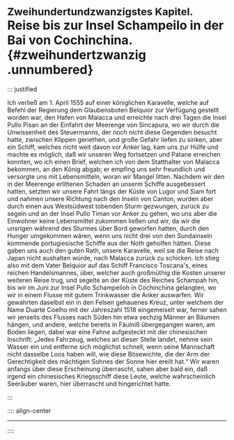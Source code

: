 # <small>Zweihundertundzwanzigstes Kapitel. </small><br />Reise bis zur Insel Schampeilo in der Bai von Cochinchina.{#zweihundertzwanzig .unnumbered}

::: justified

Ich verließ am 1. April 1555 auf einer königlichen Karavelle, welche auf Befehl
der Regierung dem Glaubensboten Belquior zur Verfügung gestellt worden war, den
Hafen von Malacca und erreichte nach drei Tagen die Insel Pullo Pisan an der
Einfahrt der Meerenge von Sincapura, wo wir durch die Unwissenheit des
Steuermanns, der noch nicht diese Gegenden besucht hatte, zwischen Klippen
geriethen, und große Gefahr liefen zu sinken, aber ein Schiff, welches nicht
weit davon vor Anker lag, kam uns zur Hülfe und machte es möglich, daß wir
unseren Weg fortsetzen und Patane erreichen konnten, wo ich einen Brief, welchen
ich von dem Statthalter von Malacca bekommen, an den König abgab; er empfing uns
sehr freundlich und versorgte uns mit Lebensmitteln, woran wir Mangel litten.
Nachdem wir den in der Meerenge erlittenen Schaden an unserm Schiffe
ausgebessert hatten, setzten wir unsere Fahrt längs der Küste von Lugor und Siam
fort und nahmen unsere Richtung nach den Inseln von Canton, wurden aber durch
einen aus Westsüdwest tobenden Sturm gezwungen, zurück zu segeln und an der
Insel Pullo Timan vor Anker zu gehen, wo uns aber die Einwohner keine
Lebensmittel zukommen ließen und wir, da wir die unsrigen während des Sturmes
über Bord geworfen hatten, durch den Hunger umgekommen wären, wenn uns nicht
drei von den Sundainseln kommende portugiesische Schiffe aus der Noth geholfen
hätten. Diese gaben uns auch den guten Rath, unsere Karavelle, weil sie die
Reise nach Japan nicht aushalten würde, nach Malacca zurück zu schicken. Ich
stieg also mit dem Vater Belquior auf das Schiff Francisco Toscana's, eines
reichen Handelsmannes, über, welcher auch großmüthig die Kosten unserer weiteren
Reise trug, und segelte an der Küste des Reiches Schampah hin, bis wir im Juni
zur Insel Pullo Schampeiloh in Cochinchina gelangten, wo wir in einem Flusse mit
gutem Trinkwasser die Anker auswarfen. Wir gewahrten daselbst ein in den Felsen
gehauenes Kreuz, unter welchem der Name Duarte Coelho mit der Jahreszahl 1518
eingemeiselt war, ferner sahen wir jenseits des Flusses nach Süden hin etwa
sechzig Männer an Bäumen hängen, und andere, welche bereits in Fäulniß
übergegangen waren, am Boden liegen, dabei war eine Fahne aufgesteckt mit der
chinesischen Inschrift: „Jedes Fahrzeug, welches an dieser Stelle landet, nehme
sein Wasser ein und entferne sich möglichst schnell, wenn seine Mannschaft nicht
dasselbe Loos haben will, wie diese Bösewichte, die der Arm der Gerechtigkeit
des mächtigen Sohnes der Sonne hier ereilt hat.“ Wir waren anfangs über diese
Erscheinung überrascht, sahen aber bald ein, daß irgend ein chinesisches
Kriegsschiff diese Leute, welche wahrscheinlich Seeräuber waren, hier überrascht
und hingerichtet hatte. 

:::

:::: align-center
****
::::
